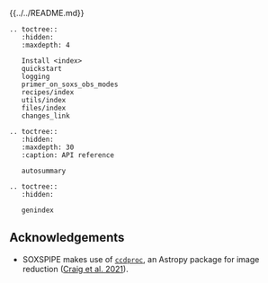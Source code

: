 

{{../../README.md}}


```eval_rst
.. toctree::
   :hidden:
   :maxdepth: 4

   Install <index>
   quickstart
   logging
   primer_on_soxs_obs_modes
   recipes/index
   utils/index
   files/index
   changes_link
```


```eval_rst
.. toctree::
   :hidden:
   :maxdepth: 30
   :caption: API reference

   autosummary
```

```eval_rst
.. toctree::
   :hidden:

   genindex
```


## Acknowledgements

* SOXSPIPE makes use of [`ccdproc`](https://ccdproc.readthedocs.io/en/latest/index.html), an Astropy package for image reduction ([Craig et al. 2021](https://zenodo.org/record/4606771)).
